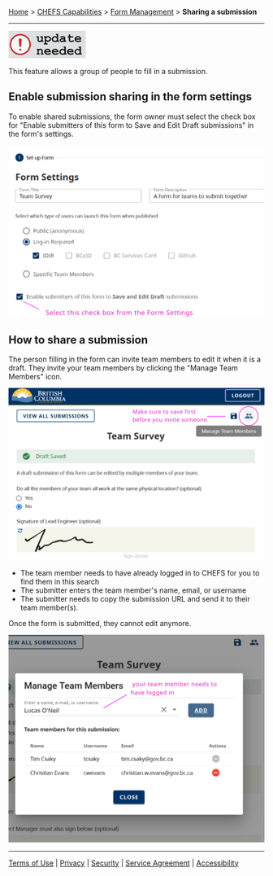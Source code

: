 [Home](index) > [CHEFS Capabilities](Capabilities) > [Form Management](Form-Management) > **Sharing a submission**
***

![image](images/update_needed.png)


This feature allows a group of people to fill in a submission.

<!-- **On this page:**
* [Enable submission sharing in the form settings](#Enable-submission-sharing-in-the-form-settings)
* [How to share a submission](#How-to-share-a-submission) -->

## Enable submission sharing in the form settings
To enable shared submissions, the form owner must select the check box for "Enable submitters of this form to Save and Edit Draft submissions" in the form's settings.

![Enable Submission Sharing in the Form Settings](images/sub-group_settings.png)

## How to share a submission

The person filling in the form can invite team members to edit it when it is a draft. They invite your team members by clicking the "Manage Team Members" icon.

![Add Team Member to your Submission](images/sub-group_manage.png)

* The team member needs to have already logged in to CHEFS for you to find them in this search
* The submitter enters the team member's name, email, or username
* The submitter needs to copy the submission URL and send it to their team member(s).

Once the form is submitted, they cannot edit anymore.  

![Add Team Member to your Submission](images/sub-group_manage-2.png)

***
[Terms of Use](Terms-of-Use) | [Privacy](Privacy) | [Security](Security) | [Service Agreement](Service-Agreement) | [Accessibility](Accessibility)